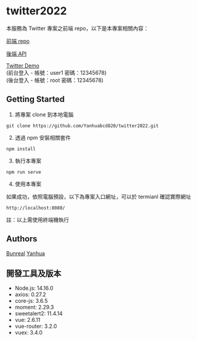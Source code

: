 # twitter2022

本服務為 Twitter 專案之前端 repo，以下是本專案相關內容：

[前端 repo](https://github.com/Yanhuabcd820/twitter2022)

[後端 API](https://github.com/GallonShih/twitter-api-2020)

[Twitter Demo](https://bunreal.github.io/Twitter2022/#/login)  
(前台登入 - 帳號：user1 密碼：12345678)  
(後台登入 - 帳號：root 密碼：12345678)

## Getting Started

1. 將專案 clone 到本地電腦

```
git clone https://github.com/Yanhuabcd820/twitter2022.git
```

2. 透過 npm 安裝相關套件

```
npm install
```

3. 執行本專案

```
npm run serve
```

4. 使用本專案

如果成功，依照電腦預設，以下為專案入口網址，可以於 termianl 確認實際網址

```
http://localhost:8080/
```

註：以上需使用終端機執行

## Authors

[Bunreal](https://github.com/Bunreal)
[Yanhua](https://github.com/Yanhuabcd820)

## 開發工具及版本

- Node.js: 14.16.0
- axios: 0.27.2
- core-js: 3.6.5
- moment: 2.29.3
- sweetalert2: 11.4.14
- vue: 2.6.11
- vue-router: 3.2.0
- vuex: 3.4.0
